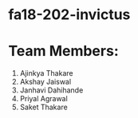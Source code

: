 # fa18-202-invictus

# Team Members:
1. Ajinkya Thakare
2. Akshay Jaiswal
3. Janhavi Dahihande
4. Priyal Agrawal
5. Saket Thakare


